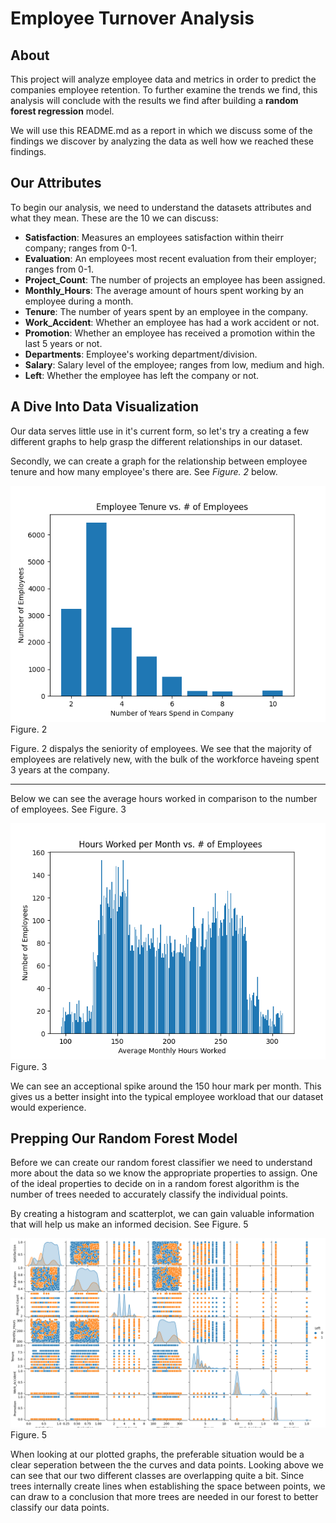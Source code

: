 # Employee Turnover Analysis

## About
This project will analyze employee data and metrics in order to predict the companies employee retention. To further examine the trends we find, this analysis will conclude with the results we find after building a **random forest regression** model.

We will use this README.md as a report in which we discuss some of the findings we discover by analyzing the data as well how we reached these findings.


## Our Attributes

To begin our analysis, we need to understand the datasets attributes and what they mean. These are the 10 we can discuss:

* **Satisfaction**: Measures an employees satisfaction within theirr company; ranges from 0-1.
* **Evaluation**: An employees most recent evaluation from their employer; ranges from 0-1.
* **Project_Count**: The number of projects an employee has been assigned.
* **Monthly_Hours**: The average amount of hours spent working by an employee during a month.
* **Tenure**: The number of years spent by an employee in the company.
* **Work_Accident**: Whether an employee has had a work accident or not.
* **Promotion**: Whether an employee has received a promotion within the last 5 years or not.
* **Departments**: Employee's working department/division.
* **Salary**: Salary level of the employee; ranges from low, medium and high.
* **Left**: Whether the employee has left the company or not.

## A Dive Into Data Visualization

Our data serves little use in it's current form, so let's try a creating a few different graphs to help grasp the different relationships in our dataset.

Secondly, we can create a graph for the relationship between employee tenure and how many employee's there are. See *Figure. 2* below.

![](Graphs/Figure_2.png)<br>
Figure. 2

Figure. 2 dispalys the seniority of employees. We see that the majority of employees are relatively new, with the bulk of the workforce haveing spent 3 years at the company.

***

Below we can see the average hours worked in comparison to the number of employees. See Figure. 3

![](Graphs/Figure_3.png)<br>
Figure. 3

We can see an acceptional spike around the 150 hour mark per month. This gives us a better insight into the typical employee workload that our dataset would experience.


## Prepping Our Random Forest Model

Before we can create our random forest classifier we need to understand more about the data so we know the appropriate properties to assign. One of the ideal properties to decide on in a random forest algorithm is the number of trees needed to accurately classify the individual points.

By creating a histogram and scatterplot, we can gain valuable information that will help us make an informed decision. See 
Figure. 5

![](Graphs/Figure_5.png)<br>
Figure. 5

When looking at our plotted graphs, the preferable situation would be a clear seperation between the the curves and data points. Looking above we can see that our two different classes are overlapping quite a bit. Since trees internally create lines when establishing the space between points, we can draw to a conclusion that more trees are needed in our forest to better classify our data points. 
